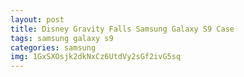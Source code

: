 ```yaml
---
layout: post
title: Disney Gravity Falls Samsung Galaxy S9 Case
tags: samsung galaxy s9
categories: samsung
img: 1GxSXOsjk2dkNxCz6UtdVy2sGf2ivG5sq
---
```

